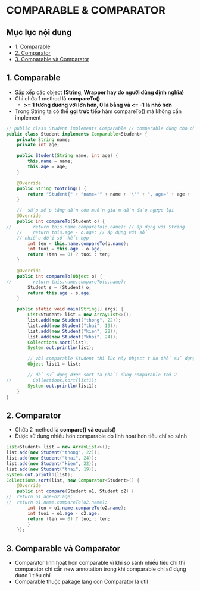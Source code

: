 # COMPARABLE & COMPARATOR 

## Mục lục nội dung 

  - [1. Comparable](#1-comparable)
  - [2. Comparator](#2-comparator)
  - [3. Comparable và Comparator](#3-comparable-và-comparator)

## 1. Comparable

- Sắp xếp các object **(String, Wrapper hay do người dùng định nghĩa)**
- Chỉ chứa 1 method là **compareTo()**
    - **>= 1 tương đương với lớn hơn, 0 là bằng và <= -1 là nhỏ hơn**
- Trong String ta có thể **gọi trực tiếp** hàm compareTo() mà không cần implement

```java
// public class Student implements Comparable // comparable dùng cho object
public class Student implements Comparable<Student> {
    private String name;
    private int age;

    public Student(String name, int age) {
        this.name = name;
        this.age = age;
    }

    @Override
    public String toString() {
        return "Student{" + "name='" + name + '\'' + ", age=" + age + '}';
    }

    //  sắp xếp tăng dần còn muốn giảm dần đảo ngược lại
    @Override
    public int compareTo(Student o) {
//        return this.name.compareTo(o.name); // áp dụng với String
    //    return this.age - o.age; // áp dụng với số
    // nhiều đối số kết hợp
        int ten = this.name.compareTo(o.name);
        int tuoi = this.age - o.age;
        return (ten == 0) ? tuoi : ten;
    }

    @Override
    public int compareTo(Object o) {
//        return this.name.compareTo(o.name);
        Student s = (Student) o;
        return this.age - s.age;
    }

    public static void main(String[] args) {
        List<Student> list = new ArrayList<>();
        list.add(new Student("thong", 22));
        list.add(new Student("thai", 19));
        list.add(new Student("kien", 22));
        list.add(new Student("khoi", 24));
        Collections.sort(list);
        System.out.println(list);

        // với comparable Student thì lúc này Object t ko thể sử dụng sort
        Object list1 = list;

        // để sử dụng được sort ta phải dùng comparable thứ 2
//        Collections.sort(list1);
        System.out.println(list1);
    }
}

```

## 2. Comparator

- Chứa 2 method là **compare() và equals()**
- Được sử dụng nhiều hơn comparable do linh hoạt hơn tiêu chí so sánh

```java
List<Student> list = new ArrayList<>();
list.add(new Student("thong", 22));
list.add(new Student("thai", 24));
list.add(new Student("kien", 22));
list.add(new Student("thai", 19));
System.out.println(list);
Collections.sort(list, new Comparator<Student>() {
    @Override
    public int compare(Student o1, Student o2) {
//  return o1.age-o2.age;
//  return o1.name.compareTo(o2.name);
        int ten = o1.name.compareTo(o2.name);
        int tuoi = o1.age - o2.age;
        return (ten == 0) ? tuoi : ten;
        }
    });
```

## 3. Comparable và Comparator

- Comparator linh hoạt hơn comparable vì khi so sánh nhiều tiêu chí thì comparator chỉ cần new annotation trong khi comparable chỉ sử dụng được 1 tiêu chí
- Comparable thuộc pakage lang còn Comparator là util